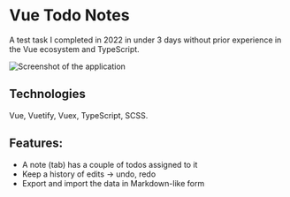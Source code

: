 # Vue Todo Notes

A test task I completed in 2022 in under 3 days without prior experience in the Vue ecosystem and TypeScript.

![Screenshot of the application](https://github.com/vrepetskyi/todo-notes/assets/31629500/108b73c0-2bdf-48ef-acf2-e7fbd5962e35)

## Technologies

Vue, Vuetify, Vuex, TypeScript, SCSS.

## Features:
- A note (tab) has a couple of todos assigned to it
- Keep a history of edits -> undo, redo
- Export and import the data in Markdown-like form


